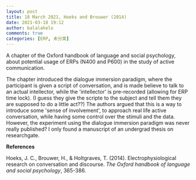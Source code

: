 ```yaml
---
layout: post
title: 18 March 2021, Hoeks and Brouwer (2014)
date: 2021-03-18 19:12
author: balalahelo
comments: true
categories: [ERP, 未分类]
---
```

<!-- wp:paragraph -->
<p>A chapter of the Oxford handbook of language and social psychology, about potential usage of ERPs (N400 and P600) in the study of active communication.</p>
<!-- /wp:paragraph -->

<!-- wp:paragraph -->
<p>The chapter introduced the dialogue immersion paradigm, where the participant is given a script of conversation, and is made believe to talk to an actual intellector, while the 'intellector' is pre-recorded (allowing for ERP time lock). (I guess they give the scripte to the subject and tell them they are supposed to do a little act??) The authors argued that this is a way to introduce some 'sense of involvement', to approach real life active conversation, while having some control over the stimuli and the data. However, the experiment using the dialogue immersion paradigm was never really published? I only found a manuscript of an undergrad thesis on researchgate. </p>
<!-- /wp:paragraph -->

<!-- wp:paragraph -->
<p><strong>References</strong></p>
<!-- /wp:paragraph -->

<!-- wp:paragraph -->
<p>Hoeks, J. C., Brouwer, H., &amp; Holtgraves, T. (2014). Electrophysiological research on conversation and discourse. <em>The Oxford handbook of language and social psychology</em>, 365-386.</p>
<!-- /wp:paragraph -->

